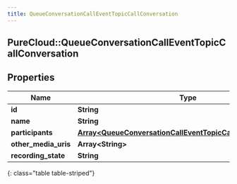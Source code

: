 ```yaml
---
title: QueueConversationCallEventTopicCallConversation
---
```

## PureCloud::QueueConversationCallEventTopicCallConversation

## Properties

|Name | Type | Description | Notes|
|------------ | ------------- | ------------- | -------------|
| **id** | **String** |  | [optional] |
| **name** | **String** |  | [optional] |
| **participants** | [**Array&lt;QueueConversationCallEventTopicCallMediaParticipant&gt;**](QueueConversationCallEventTopicCallMediaParticipant.html) |  | [optional] |
| **other_media_uris** | **Array&lt;String&gt;** |  | [optional] |
| **recording_state** | **String** |  | [optional] |
{: class="table table-striped"}


